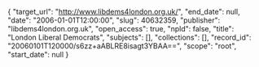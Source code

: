 {
  "target_url": "http://www.libdems4london.org.uk/", 
  "end_date": null, 
  "date": "2006-01-01T12:00:00", 
  "slug": 40632359, 
  "publisher": "libdems4london.org.uk", 
  "open_access": true, 
  "npld": false, 
  "title": "London Liberal Democrats", 
  "subjects": [], 
  "collections": [], 
  "record_id": "20060101T120000/s6zz+aABLRE8isagt3YBAA==", 
  "scope": "root", 
  "start_date": null
}

